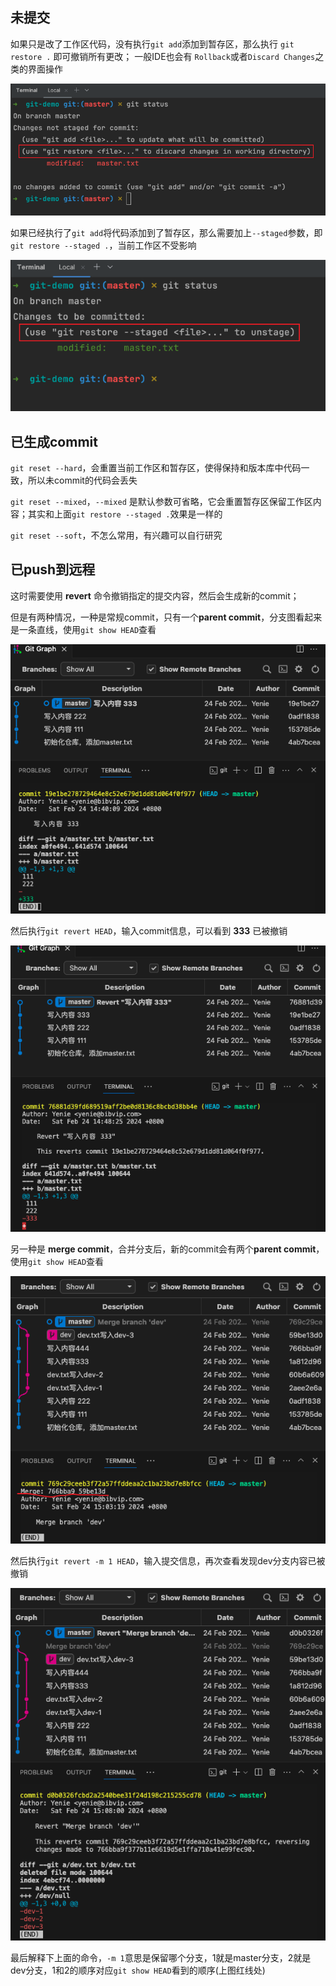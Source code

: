 ## 未提交

如果只是改了工作区代码，没有执行`git add`添加到暂存区，那么执行 `git restore .` 即可撤销所有更改；
一般IDE也会有 `Rollback`或者`Discard Changes`之类的界面操作

![](./Snipaste_2024-02-24_13-48-37.png)

如果已经执行了`git add`将代码添加到了暂存区，那么需要加上`--staged`参数，即`git restore --staged .`，当前工作区不受影响

![](./Snipaste_2024-02-24_13-49-57.png)

## 已生成commit

`git reset --hard`，会重置当前工作区和暂存区，使得保持和版本库中代码一致，所以未commit的代码会丢失

`git reset --mixed`，`--mixed` 是默认参数可省略，它会重置暂存区保留工作区内容；其实和上面`git restore --staged .`效果是一样的

`git reset --soft`，不怎么常用，有兴趣可以自行研究

## 已push到远程

这时需要使用 **revert** 命令撤销指定的提交内容，然后会生成新的commit；

但是有两种情况，一种是常规commit，只有一个**parent commit**，分支图看起来是一条直线，使用`git show HEAD`查看

![](./Snipaste_2024-02-24_14-47-30.png)

然后执行`git revert HEAD`，输入commit信息，可以看到 **333** 已被撤销

![](./Snipaste_2024-02-24_14-52-32.png)

另一种是 **merge commit**，合并分支后，新的commit会有两个**parent commit**，使用`git show HEAD`查看

![](./Snipaste_2024-02-24_15-04-55.png)

然后执行`git revert -m 1 HEAD`，输入提交信息，再次查看发现dev分支内容已被撤销

![](./Snipaste_2024-02-24_15-09-45.png)

最后解释下上面的命令，`-m 1`意思是保留哪个分支，1就是master分支，2就是dev分支，1和2的顺序对应`git show HEAD`看到的顺序(上图红线处)


